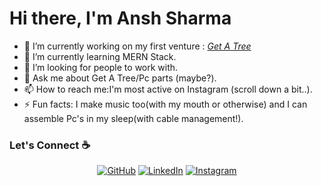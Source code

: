 # Hi there, I'm Ansh Sharma


- 🔭 I’m currently working on my first venture : *[Get A Tree](https://www.instagram.com/getatreeorg/)*
- 🌱 I’m currently learning MERN Stack.
- 🤔 I’m looking for people to work with.
- 💬 Ask me about Get A Tree/Pc parts (maybe?).
- 📫 How to reach me:I'm most active on Instagram (scroll down a bit..).
- ⚡ Fun facts: I make music too(with my mouth or otherwise) and I can assemble Pc's in my sleep(with cable management!).

### Let's Connect :coffee:
<p align="center">
<a href="https://github.com/AnshSharmaa"><img src="https://img.icons8.com/bubbles/50/000000/github.png" alt="GitHub"/></a>
<a href="https://www.linkedin.com/in/ansh-sharma-0189b5195/"><img src="https://img.icons8.com/bubbles/50/000000/linkedin.png" alt="LinkedIn"/></a>
<a href="https://www.instagram.com/ansh.x_x/"><img src="https://img.icons8.com/bubbles/50/000000/instagram.png" alt="Instagram"/></a>
<br />
</p>
